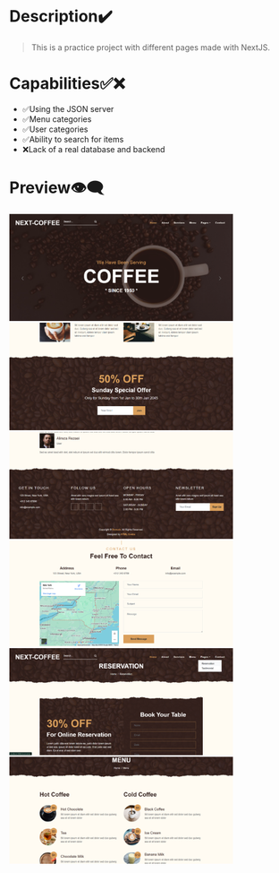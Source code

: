 # Description✔️
> This is a practice project with different pages made with NextJS.

# Capabilities✅❌

- ✅Using the JSON server
- ✅Menu categories
- ✅User categories
- ✅Ability to search for items
- ❌Lack of a real database and backend

# Preview👁️‍🗨️

<img width="400px" src="https://github.com/Mahdimkh1384/coffee/blob/master/screenShot/Screenshot%202025-08-03%20125322.png?raw=true" /> <img width="400px" src="https://github.com/Mahdimkh1384/coffee/blob/master/screenShot/Screenshot%202025-08-03%20125343.png?raw=true" />
<img width="400px" src="https://github.com/Mahdimkh1384/coffee/blob/master/screenShot/Screenshot%202025-08-03%20125358.png?raw=true" /> <img width="400px" src="https://github.com/Mahdimkh1384/coffee/blob/master/screenShot/Screenshot%202025-08-03%20125441.png?raw=true" />
<img width="400px" src="https://github.com/Mahdimkh1384/coffee/blob/master/screenShot/Screenshot%202025-08-03%20125502.png?raw=true" /> <img width="400px" src="https://github.com/Mahdimkh1384/coffee/blob/master/screenShot/Screenshot%202025-08-03%20125524.png?raw=true" />

